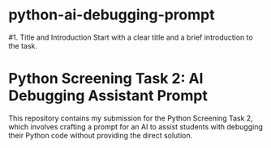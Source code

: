 # python-ai-debugging-prompt
#1. Title and Introduction
Start with a clear title and a brief introduction to the task.
# Python Screening Task 2: AI Debugging Assistant Prompt

This repository contains my submission for the Python Screening Task 2, which involves crafting a prompt for an AI to assist students with debugging their Python code without providing the direct solution.
